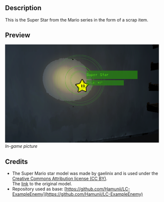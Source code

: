 ## Description
This is the Super Star from the Mario series in the form of a scrap item.

## Preview
![in-game picture](https://raw.githubusercontent.com/Zandzakje/LC_SuperStar/refs/heads/main/Previews/SuperStar_Preview_0.png)   
*In-game picture*

## Credits
- The Super Mario star model was made by gaelinix and is used under the [Creative Commons Attribution license (CC BY)](https://creativecommons.org/licenses/by/4.0/).  
The [link](https://sketchfab.com/3d-models/super-mario-star-cd988ff787734dec955cd76e8acdf327) to the original model.
- Repository used as base: [https://github.com/Hamunii/LC-ExampleEnemy](https://github.com/Hamunii/LC-ExampleEnemy)